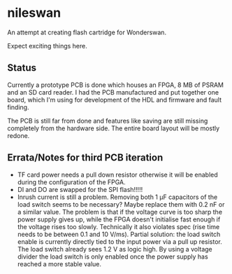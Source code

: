 # nileswan

An attempt at creating flash cartridge for Wonderswan.

Expect exciting things here.

## Status

Currently a prototype PCB is done which houses an FPGA, 8 MB of PSRAM and an SD card reader. I had the PCB manufactured and put together one board, which I'm using for development of the HDL and firmware and fault finding.

The PCB is still far from done and features like saving are still missing completely from the hardware side. The entire board layout will be mostly redone.

## Errata/Notes for third PCB iteration
- TF card power needs a pull down resistor otherwise it will be enabled during the configuration of the FPGA.
- DI and DO are swapped for the SPI flash!!!!!
- Inrush current is still a problem. Removing both 1 μF capacitors of the load switch seems to be necessary? Maybe replace them with 0.2 nF or a similar value. The problem is that if the voltage curve is too sharp the power supply gives up, while the FPGA doesn't initialise fast enough if the voltage rises too slowly. Technically it also violates spec (rise time needs to be between 0.1 and 10 V/ms). Partial solution: the load switch enable is currently directly tied to the input power via a pull up resistor. The load switch already sees 1.2 V as logic high. By using a voltage divider the load switch is only enabled once the power supply has reached a more stable value.
 